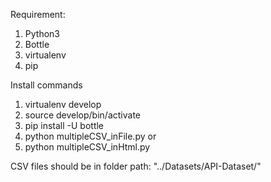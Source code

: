 Requirement: 
1. Python3
2. Bottle 
3. virtualenv
4. pip

Install commands
1. virtualenv develop
2. source develop/bin/activate
3. pip install -U bottle
4. python multipleCSV_inFile.py
or
4. python multipleCSV_inHtml.py

CSV files should be in folder path: "../Datasets/API-Dataset/"


